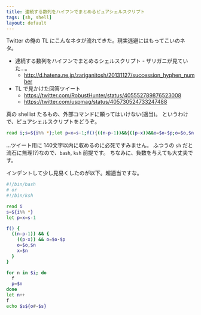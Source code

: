 ```yaml
---
title: 連続する数列をハイフンでまとめるピュアシェルスクリプト
tags: [sh, shell]
layout: default
---
```


Twitter の俺の TL にこんなネタが流れてきた。現実逃避にはもってこいのネタ。

  * 連続する数列をハイフンでまとめるシェルスクリプト - ザリガニが見ていた...。
    * http://d.hatena.ne.jp/zariganitosh/20131127/succession_hyphen_number
  * TL で見かけた回答ツイート
    * https://twitter.com/RobustHunter/status/405552789876523008
    * https://twitter.com/uspmag/status/405730524733247488

真の shellist たるもの、外部コマンドに頼ってはいけない(適当)。
というわけで、ピュアシェルスクリプトをどうぞ。

``` bash
read i;s=${i%% *};let p=x=s-1;f(){((n-p-1))&&{((p-x))&&o=$o-$p;o=$o,$n;x=$n;};};for n in $i;do f;p=$n;done;let n++;f;echo $s${o#-$s}
```

…ツイート用に 140文字以内に収めるのに必死ですみません。
ふつうの `sh` だと流石に無理(?)なので、`bash`, `ksh` 前提です。
ちなみに、負数を与えても大丈夫です。

インデントして少し見易くしたのが以下。超適当ですな。


``` bash
#!/bin/bash
# or
#!/bin/ksh

read i
s=${i%% *}
let p=x=s-1

f() {
  ((n-p-1)) && {
    ((p-x)) && o=$o-$p
    o=$o,$n
    x=$n
  }
}

for n in $i; do
  f
  p=$n
done
let n++
f
echo $s${o#-$s}
```


